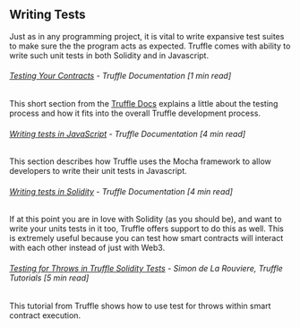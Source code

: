 ## Writing Tests

Just as in any programming project, it is vital to write expansive test suites to make sure the the program acts as expected.  Truffle comes with ability to write such unit tests in both Solidity and in Javascript.

###### [Testing Your Contracts](http://truffleframework.com/docs/getting_started/testing) - Truffle Documentation \[1 min read\]

This short section from the [Truffle Docs](http://truffleframework.com/docs/) explains a little about the testing process and how it fits into the overall Truffle development process.

###### [Writing tests in JavaScript](http://truffleframework.com/docs/getting_started/javascript-tests) - Truffle Documentation \[4 min read\]

This section describes how Truffle uses the Mocha framework to allow developers to write their unit tests in Javascript.

###### [Writing tests in Solidity](http://truffleframework.com/docs/getting_started/solidity-tests)  - Truffle Documentation \[4 min read\]

If at this point you are in love with Solidity \(as you should be\), and want to write your units tests in it too, Truffle offers support to do this as well.  This is extremely useful because you can test how smart contracts will interact with each other instead of just with Web3.

###### [Testing for Throws in Truffle Solidity Tests](http://truffleframework.com/tutorials/testing-for-throws-in-solidity-tests) - Simon de La Rouviere, Truffle Tutorials \[5 min read\]

This tutorial from Truffle shows how to use test for throws within smart contract execution.

